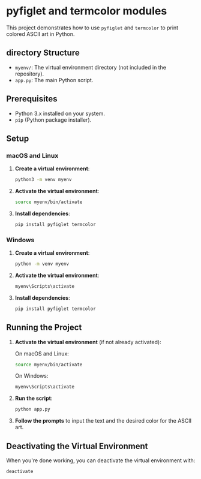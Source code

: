 # pyfiglet and termcolor modules

This project demonstrates how to use `pyfiglet` and `termcolor` to print colored ASCII art in Python.

## directory Structure


- `myenv/`: The virtual environment directory (not included in the repository).
- `app.py`: The main Python script.


## Prerequisites

- Python 3.x installed on your system.
- `pip` (Python package installer).

## Setup

### macOS and Linux

1. **Create a virtual environment**:

    ```sh
    python3 -m venv myenv
    ```

2. **Activate the virtual environment**:

    ```sh
    source myenv/bin/activate
    ```

3. **Install dependencies**:

    ```sh
    pip install pyfiglet termcolor
    ```

### Windows

1. **Create a virtual environment**:

    ```sh
    python -m venv myenv
    ```

2. **Activate the virtual environment**:

    ```sh
    myenv\Scripts\activate
    ```

3. **Install dependencies**:

    ```sh
    pip install pyfiglet termcolor
    ```

## Running the Project

1. **Activate the virtual environment** (if not already activated):

    On macOS and Linux:

    ```sh
    source myenv/bin/activate
    ```

    On Windows:

    ```sh
    myenv\Scripts\activate
    ```

2. **Run the script**:

    ```sh
    python app.py
    ```

3. **Follow the prompts** to input the text and the desired color for the ASCII art.

## Deactivating the Virtual Environment

When you're done working, you can deactivate the virtual environment with:

```sh
deactivate

